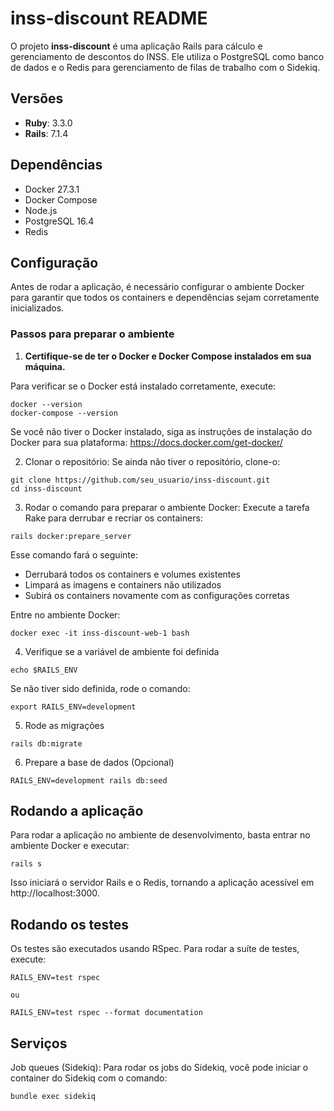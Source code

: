 # inss-discount README

O projeto **inss-discount** é uma aplicação Rails para cálculo e gerenciamento de descontos do INSS. Ele utiliza o PostgreSQL como banco de dados e o Redis para gerenciamento de filas de trabalho com o Sidekiq. 

## Versões

- **Ruby**: 3.3.0
- **Rails**: 7.1.4

## Dependências
- Docker 27.3.1
- Docker Compose
- Node.js
- PostgreSQL 16.4
- Redis

## Configuração

Antes de rodar a aplicação, é necessário configurar o ambiente Docker para garantir que todos os containers e dependências sejam corretamente inicializados.

### Passos para preparar o ambiente

1. **Certifique-se de ter o Docker e Docker Compose instalados em sua máquina.**

  Para verificar se o Docker está instalado corretamente, execute:

  ```
  docker --version
  docker-compose --version
  ```

  Se você não tiver o Docker instalado, siga as instruções de instalação do Docker para sua plataforma: https://docs.docker.com/get-docker/

2. Clonar o repositório: Se ainda não tiver o repositório, clone-o:

  ```
  git clone https://github.com/seu_usuario/inss-discount.git
  cd inss-discount
  ```

3. Rodar o comando para preparar o ambiente Docker: Execute a tarefa Rake para derrubar e recriar os containers:

  ```
  rails docker:prepare_server
  ```

  Esse comando fará o seguinte:

  - Derrubará todos os containers e volumes existentes
  - Limpará as imagens e containers não utilizados
  - Subirá os containers novamente com as configurações corretas

  Entre no ambiente Docker:

  ```
  docker exec -it inss-discount-web-1 bash
  ```

4. Verifique se a variável de ambiente foi definida

  ```
  echo $RAILS_ENV
  ```

  Se não tiver sido definida, rode o comando:

  ```
  export RAILS_ENV=development
  ```

5. Rode as migrações

  ```
  rails db:migrate
  ```

6. Prepare a base de dados (Opcional)

  ```
  RAILS_ENV=development rails db:seed
  ```

## Rodando a aplicação

  Para rodar a aplicação no ambiente de desenvolvimento, basta entrar no ambiente Docker e executar:

  ```
  rails s
  ```

  Isso iniciará o servidor Rails e o Redis, tornando a aplicação acessível em http://localhost:3000.

## Rodando os testes

  Os testes são executados usando RSpec. Para rodar a suíte de testes, execute:

  ```
  RAILS_ENV=test rspec

  ou

  RAILS_ENV=test rspec --format documentation
  ```

## Serviços

  Job queues (Sidekiq): Para rodar os jobs do Sidekiq, você pode iniciar o container do Sidekiq com o comando:

  ```
  bundle exec sidekiq
  ```
